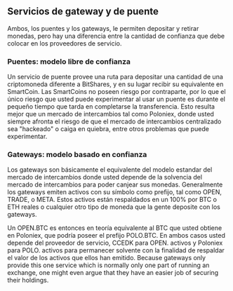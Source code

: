 ## Servicios de gateway y de puente

Ambos, los puentes y los gateways, le permiten depositar y retirar monedas, pero hay una diferencia entre la cantidad de confianza que debe colocar en los proveedores de servicio.

### Puentes: modelo libre de confianza

Un servicio de puente provee una ruta para depositar una cantidad de una criptomoneda diferente a BitShares, y en su lugar recibir su equivalente en SmartCoin. Las SmartCoins no poseen riesgo por contraparte, por lo que el único riesgo que usted puede experimentar al usar un puente es durante el pequeño tiempo que tarda en completarse la transferencia. Esto resulta mejor que un mercado de intercambios tal como Poloniex, donde usted siempre afronta el riesgo de que el mercado de intercambios centralizado sea "hackeado" o caiga en quiebra, entre otros problemas que puede experimentar.

### Gateways: modelo basado en confianza

Los gateways son básicamente el equivalente del modelo estandar del mercado de intercambios donde usted depende de la solvencia del mercado de intercambios para poder canjear sus monedas. Generalmente los gateways emiten activos con su símbolo como prefijo, tal como OPEN, TRADE, o META. Estos activos están respaldados en un 100% por BTC o ETH reales o cualquier otro tipo de moneda que la gente deposite con los gateways.

Un OPEN.BTC es entonces en teoría equivalente al BTC que usted obtiene en Poloniex, que podría poseer el prefijo POLO.BTC. En ambos casos usted depende del proveedor de servicio, CCEDK para OPEN. activos y Poloniex para POLO. activos para permanecer solvente con la finalidad de respaldar el valor de los activos que ellos han emitido. Because gateways only provide this one service which is normally only one part of running an exchange, one might even argue that they have an easier job of securing their holdings.